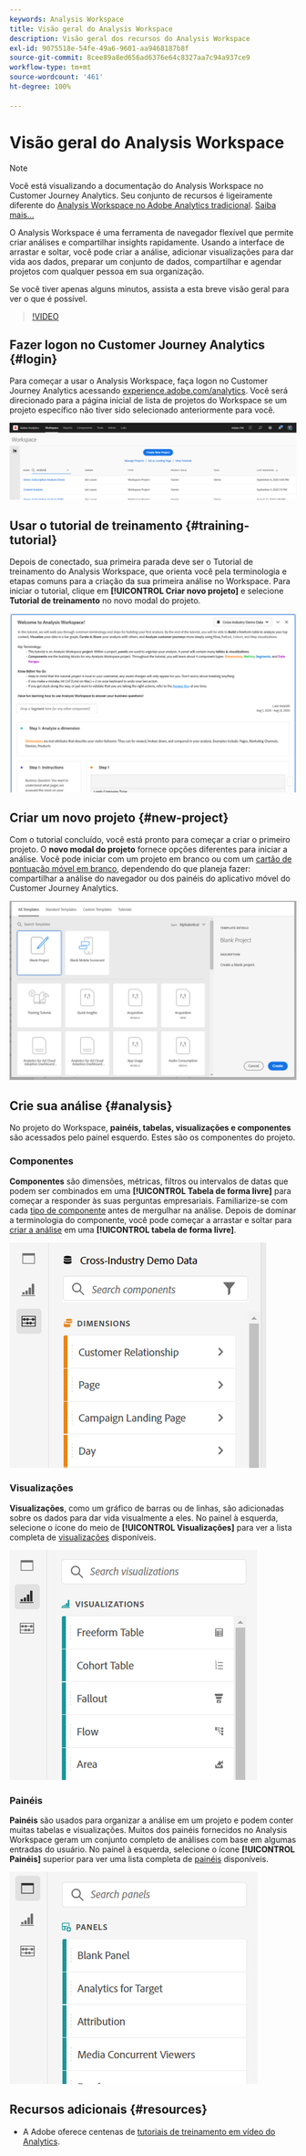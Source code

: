 ```yaml
---
keywords: Analysis Workspace
title: Visão geral do Analysis Workspace
description: Visão geral dos recursos do Analysis Workspace
exl-id: 9075518e-54fe-49a6-9601-aa9468187b8f
source-git-commit: 8cee89a8ed656ad6376e64c8327aa7c94a937ce9
workflow-type: tm+mt
source-wordcount: '461'
ht-degree: 100%

---
```


# Visão geral do Analysis Workspace

>[!NOTE]
>
>Você está visualizando a documentação do Analysis Workspace no Customer Journey Analytics. Seu conjunto de recursos é ligeiramente diferente do [Analysis Workspace no Adobe Analytics tradicional](https://experienceleague.adobe.com/docs/analytics/analyze/analysis-workspace/home.html?lang=pt-BR#analysis-workspace). [Saiba mais...](/help/getting-started/cja-aa.md)

O Analysis Workspace é uma ferramenta de navegador flexível que permite criar análises e compartilhar insights rapidamente. Usando a interface de arrastar e soltar, você pode criar a análise, adicionar visualizações para dar vida aos dados, preparar um conjunto de dados, compartilhar e agendar projetos com qualquer pessoa em sua organização.

Se você tiver apenas alguns minutos, assista a esta breve visão geral para ver o que é possível.

>[!VIDEO](https://video.tv.adobe.com/v/26266/?quality=12)

## Fazer logon no Customer Journey Analytics {#login}

Para começar a usar o Analysis Workspace, faça logon no Customer Journey Analytics acessando [experience.adobe.com/analytics](https://experience.adobe.com/analytics). Você será direcionado para a página inicial de lista de projetos do Workspace se um projeto específico não tiver sido selecionado anteriormente para você.

![](assets/login-analytics.png)

## Usar o tutorial de treinamento {#training-tutorial}

Depois de conectado, sua primeira parada deve ser o Tutorial de treinamento do Analysis Workspace, que orienta você pela terminologia e etapas comuns para a criação da sua primeira análise no Workspace. Para iniciar o tutorial, clique em **[!UICONTROL Criar novo projeto]** e selecione **Tutorial de treinamento** no novo modal do projeto.

![](assets/training-tutorial.png)

## Criar um novo projeto {#new-project}

Com o tutorial concluído, você está pronto para começar a criar o primeiro projeto. O **novo modal do projeto** fornece opções diferentes para iniciar a análise. Você pode iniciar com um projeto em branco ou com um [cartão de pontuação móvel em branco](/help/mobile-app/curator.md), dependendo do que planeja fazer: compartilhar a análise do navegador ou dos painéis do aplicativo móvel do Customer Journey Analytics.

![](assets/create-new-project.png)

## Crie sua análise {#analysis}

No projeto do Workspace, **painéis, tabelas, visualizações e componentes** são acessados pelo painel esquerdo. Estes são os componentes do projeto.

### Componentes

**Componentes** são dimensões, métricas, filtros ou intervalos de datas que podem ser combinados em uma **[!UICONTROL Tabela de forma livre]** para começar a responder às suas perguntas empresariais. Familiarize-se com cada [tipo de componente](/help/components/overview.md) antes de mergulhar na análise. Depois de dominar a terminologia do componente, você pode começar a arrastar e soltar para [criar a análise](/help/analysis-workspace/build-workspace-project/freeform-overview.md) em uma **[!UICONTROL tabela de forma livre]**.

![](assets/build-components.png)

### Visualizações

**Visualizações**, como um gráfico de barras ou de linhas, são adicionadas sobre os dados para dar vida visualmente a eles. No painel à esquerda, selecione o ícone do meio de **[!UICONTROL Visualizações]** para ver a lista completa de [visualizações](/help/analysis-workspace/visualizations/freeform-analysis-visualizations.md) disponíveis.

![](assets/build-visualizations.png)

### Painéis

**Painéis** são usados para organizar a análise em um projeto e podem conter muitas tabelas e visualizações. Muitos dos painéis fornecidos no Analysis Workspace geram um conjunto completo de análises com base em algumas entradas do usuário. No painel à esquerda, selecione o ícone **[!UICONTROL Painéis]** superior para ver uma lista completa de [painéis](/help/analysis-workspace/c-panels/panels.md) disponíveis.

![](assets/build-panels.png)

## Recursos adicionais {#resources}

* A Adobe oferece centenas de [tutoriais de treinamento em vídeo do Analytics](https://docs.adobe.com/content/help/pt-BR/experience-cloud/user-guides/home.html).
